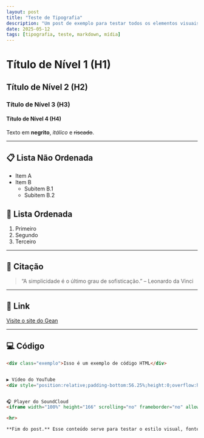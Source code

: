 ```yaml
---
layout: post
title: "Teste de Tipografia"
description: "Um post de exemplo para testar todos os elementos visuais e embutidos do blog."
date: 2025-05-12
tags: [tipografia, teste, markdown, mídia]
---
```


# Título de Nível 1 (H1)

## Título de Nível 2 (H2)

### Título de Nível 3 (H3)

#### Título de Nível 4 (H4)

Texto em **negrito**, _itálico_ e ~~riscado~~.

---

## 📋 Lista Não Ordenada

- Item A
- Item B
  - Subitem B.1
  - Subitem B.2

## 🔢 Lista Ordenada

1. Primeiro
2. Segundo
3. Terceiro

---

## 💬 Citação

> “A simplicidade é o último grau de sofisticação.” – Leonardo da Vinci

---

## 🔗 Link

[Visite o site do Gean](https://geanramos.com.br)

---

## 💻 Código

```html
<div class="exemplo">Isso é um exemplo de código HTML</div>


▶️ Vídeo do YouTube
<div style="position:relative;padding-bottom:56.25%;height:0;overflow:hidden;"> <iframe src="https://www.youtube.com/embed/dQw4w9WgXcQ" style="position:absolute;top:0;left:0;width:100%;height:100%;" frameborder="0" allowfullscreen title="Vídeo do YouTube"> </iframe> </div>


🎧 Player do SoundCloud
<iframe width="100%" height="166" scrolling="no" frameborder="no" allow="autoplay" src="https://w.soundcloud.com/player/?url=https%3A//api.soundcloud.com/tracks/1123150772&color=%23ff5500&auto_play=false&hide_related=false&show_comments=true&show_user=true&show_reposts=false&show_teaser=true"> </iframe>

<hr>

**Fim do post.** Esse conteúdo serve para testar o estilo visual, fontes e espaçamento dos diversos elementos do blog.
